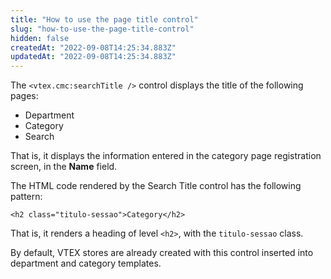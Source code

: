 ```yaml
---
title: "How to use the page title control"
slug: "how-to-use-the-page-title-control"
hidden: false
createdAt: "2022-09-08T14:25:34.883Z"
updatedAt: "2022-09-08T14:25:34.883Z"
---
```

The `<vtex.cmc:searchTitle />` control displays the title of the following pages:
- Department
- Category
- Search

That is, it displays the information entered in the category page registration screen, in the __Name__ field.

The HTML code rendered by the Search Title control has the following pattern:

`<h2 class="titulo-sessao">Category</h2>`

That is, it renders a heading of level `<h2>`, with the `titulo-sessao` class.

By default, VTEX stores are already created with this control inserted into department and category templates.